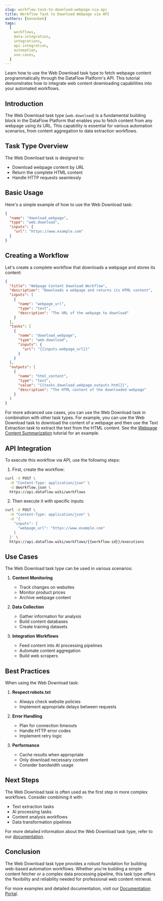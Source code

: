 ```yaml
---
slug: workflow-task-to-download-webpage-via-api
title: Workflow Task to Download Webpage via API
authors: [kenanbek]
tags:
  [
    workflows,
    data-integration,
    integrations,
    api-integration,
    automation,
    use-cases,
  ]
---
```


Learn how to use the Web Download task type to fetch webpage content programmatically through the DataFlow Platform's API. This tutorial demonstrates how to integrate web content downloading capabilities into your automated workflows.

<!-- truncate -->

## Introduction

The Web Download task type (`web.download`) is a fundamental building block in the DataFlow Platform that enables you to fetch content from any webpage using its URL. This capability is essential for various automation scenarios, from content aggregation to data extraction workflows.

## Task Type Overview

The Web Download task is designed to:

- Download webpage content by URL
- Return the complete HTML content
- Handle HTTP requests seamlessly

## Basic Usage

Here's a simple example of how to use the Web Download task:

```json
{
  "name": "download_webpage",
  "type": "web.download",
  "inputs": {
    "url": "https://www.example.com"
  }
}
```

## Creating a Workflow

Let's create a complete workflow that downloads a webpage and stores its content:

```json
{
  "title": "Webpage Content Download Workflow",
  "description": "Downloads a webpage and returns its HTML content",
  "inputs": [
    {
      "name": "webpage_url",
      "type": "text",
      "description": "The URL of the webpage to download"
    }
  ],
  "tasks": [
    {
      "name": "download_webpage",
      "type": "web.download",
      "inputs": {
        "url": "{{inputs.webpage_url}}"
      }
    }
  ],
  "outputs": [
    {
      "name": "html_content",
      "type": "text",
      "value": "{{tasks.download_webpage.outputs.html}}",
      "description": "The HTML content of the downloaded webpage"
    }
  ]
}
```

For more advanced use cases, you can use the Web Download task in combination with other task types. For example, you can use the Web Download task to download the content of a webpage and then use the Text Extraction task to extract the text from the HTML content. See the [Webpage Content Summarization](/blog/workflow-to-summarize-webpage-content-via-api) tutorial for an example.

## API Integration

To execute this workflow via API, use the following steps:

1. First, create the workflow:

```bash
curl -X POST \
  -H "Content-Type: application/json" \
  -d @workflow.json \
  https://api.dataflow.wiki/workflows
```

2. Then execute it with specific inputs:

```bash
curl -X POST \
  -H "Content-Type: application/json" \
  -d '{
    "inputs": {
      "webpage_url": "https://www.example.com"
    }
  }' \
  https://api.dataflow.wiki/workflows/{{workflow-id}}/executions
```

## Use Cases

The Web Download task type can be used in various scenarios:

1. **Content Monitoring**

   - Track changes on websites
   - Monitor product prices
   - Archive webpage content

2. **Data Collection**

   - Gather information for analysis
   - Build content databases
   - Create training datasets

3. **Integration Workflows**
   - Feed content into AI processing pipelines
   - Automate content aggregation
   - Build web scrapers

## Best Practices

When using the Web Download task:

1. **Respect robots.txt**

   - Always check website policies
   - Implement appropriate delays between requests

2. **Error Handling**

   - Plan for connection timeouts
   - Handle HTTP error codes
   - Implement retry logic

3. **Performance**
   - Cache results when appropriate
   - Only download necessary content
   - Consider bandwidth usage

## Next Steps

The Web Download task is often used as the first step in more complex workflows. Consider combining it with:

- Text extraction tasks
- AI processing tasks
- Content analysis workflows
- Data transformation pipelines

For more detailed information about the Web Download task type, refer to our [documentation](/docs/task-types/web-download).

## Conclusion

The Web Download task type provides a robust foundation for building web-based automation workflows. Whether you're building a simple content fetcher or a complex data processing pipeline, this task type offers the flexibility and reliability needed for professional web content retrieval.

For more examples and detailed documentation, visit our [Documentation Portal](/docs).
